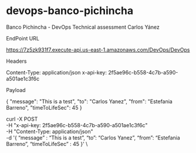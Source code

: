 # devops-banco-pichincha
Banco Pichincha - DevOps Technical assessment Carlos Yánez

EndPoint URL

https://7z5zk931f7.execute-api.us-east-1.amazonaws.com/DevOps/DevOps

Headers

Content-Type: application/json
x-api-key: 2f5ae96c-b558-4c7b-a590-a501ae1c3f6c

Payload

{
  "message": "This is a test",
  "to": "Carlos Yanez",
  "from": "Estefania Barreno",
  "timeToLifeSec": 45
}

curl -X POST \
-H "x-api-key: 2f5ae96c-b558-4c7b-a590-a501ae1c3f6c" \
-H "Content-Type: application/json" \
-d '{ “message” : “This is a test”, “to”: “Carlos Yanez”, “from”: “Estefania Barreno”, “timeToLifeSec” : 45 }' \
